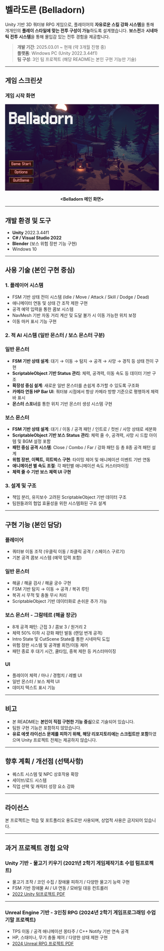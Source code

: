 # 벨라도른 (Belladorn)

Unity 기반 3D 쿼터뷰 RPG 게임으로, 플레이어의 **자유로운 스킬 강화 시스템**을 통해 개개인의 **플레이 스타일에 맞는 전투 구성이 가능**하도록 설계했습니다.
**보스전**과 **시네마틱 전투 시스템**을 통해 몰입감 있는 전투 경험을 제공합니다.

> **개발 기간**: 2025.03.01 ~ 현재 (약 3개월 진행 중)  
> **플랫폼**: Windows PC (Unity 2022.3.44f1)  
> **팀 구성**: 3인 팀 프로젝트 (해당 README는 본인 구현 기능만 기술)

---

## 게임 스크린샷

### 게임 시작 화면

<p align="center">
  <img src="./Image/Belladorn_MainScene.png" width="720"/>
</p>

<p align="center"><b>&lt;Belladorn 메인 화면&gt;</b></p>


---

## 개발 환경 및 도구

- **Unity** 2022.3.44f1
- **C# / Visual Studio 2022**
- **Blender** (보스 위험 장판 기능 구현)
- Windows 10

---

## 사용 기술 (본인 구현 중심)

### 1. 플레이어 시스템
- FSM 기반 상태 전이 시스템 (Idle / Move / Attack / Skill / Dodge / Dead)
- 애니메이터 연동 및 상태 간 조작 제한 구현
- 공격 예약 입력을 통한 콤보 시스템
- NavMesh 기반 자동 거리 계산 및 도달 불가 시 이동 가능한 위치 보정
- 이동 마커 표시 기능 구현

### 2. 적 AI 시스템 (일반 몬스터 / 보스 몬스터 구분)

### 일반 몬스터

- **FSM 기반 상태 설계**: 대기 → 이동 → 탐지 → 공격 → 사망 → 경직 등 상태 전이 구현  
- **ScriptableObject 기반 Status 관리**: 체력, 공격력, 이동 속도 등 데이터 기반 구조  
- **확장성 중심 설계**: 새로운 일반 몬스터를 손쉽게 추가할 수 있도록 구조화  
- **카메라 연동 HP Bar UI**: 쿼터뷰 시점에서 항상 카메라 방향 기준으로 평행하게 체력바 표시  
- **몬스터 스포너**를 통한 위치 기반 몬스터 생성 시스템 구현

### 보스 몬스터

- **FSM 기반 상태 설계**: 대기 / 이동 / 공격 패턴 / 인트로 / 컷씬 / 사망 상태로 세분화  
- **ScriptableObject 기반 보스 Status 관리**: 체력 줄 수, 공격력, 사망 시 드랍 아이템 및 BGM 설정 포함  
- **패턴 중심 공격 시스템**: Close / Combo / Far / 강화 패턴 등 총 8종 공격 패턴 설계  
- **위험 장판, 이펙트, 히트박스 구현**: 타이밍 제어 및 애니메이션 이벤트 기반 연동  
- **애니메이션 별 속도 조절**: 각 패턴별 애니메이션 속도 커스터마이징  
- **체력 줄 수 기반 보스 체력 UI 구현**

### 3. 설계 및 구조
- 책임 분리, 유지보수 고려된 ScriptableObject 기반 데이터 구조
- 팀원들과의 협업 효율성을 위한 시스템화된 구조 설계

---

## 구현 기능 (본인 담당)

### 플레이어
- 쿼터뷰 이동 조작 (우클릭 이동 / 좌클릭 공격 / 스페이스 구르기)
- 기본 공격 콤보 시스템 (예약 입력 포함)

### 일반 몬스터
- 해골 / 해골 검사 / 해골 궁수 구현
- FSM 기반 탐지 → 이동 → 공격 / 복귀 루틴
- 복귀 시 무적 및 충돌 무시 처리
- ScriptableObject 기반 데이터화로 손쉬운 추가 가능

### 보스 몬스터 - **그람테르 (해골 장군)**
- 8개 공격 패턴: 근접 3 / 콤보 3 / 원거리 2
- 체력 50% 이하 시 강화 패턴 발동 (랜덤 번개 공격)
- Intro State 및 CutScene State를 통한 시네마틱 도입
- 위험 장판 시스템 및 공격별 회전/이동 제어
- 패턴 종료 후 대기 시간, 쿨타임, 중복 제한 등 커스터마이징

### UI
- 플레이어 체력 / 마나 / 경험치 / 레벨 UI
- 일반 몬스터 / 보스 체력 UI
- 데미지 텍스트 표시 기능

---

## 비고

- 본 README는 **본인이 직접 구현한 기능 중심**으로 기술되어 있습니다.
- 팀원 구현 기능은 포함하지 않았습니다.
- **유료 에셋 라이선스 문제를 피하기 위해, 해당 리포지토리에는 스크립트만 포함**하였으며 Unity 프로젝트 전체는 제공하지 않습니다.
---

## 향후 계획 / 개선점 (선택사항)

- 퀘스트 시스템 및 NPC 상호작용 확장
- 세이브/로드 시스템
- 직업 선택 및 캐릭터 성장 요소 강화

---

## 라이선스

본 프로젝트는 학습 및 포트폴리오 용도로만 사용되며, 상업적 사용은 금지되어 있습니다.

---

## 과거 프로젝트 경험 요약

### Unity 기반 - 물고기 키우기 (2021년 2학기 게임제작기초 수업 텀프로젝트)

- 물고기 조작 / 코인 수집 / 장애물 피하기 / 다양한 물고기 능력 구현
- FSM 기반 장애물 AI / UI 연동 / 모바일 대응 컨트롤러
- [2022 Unity 텀프로젝트 PDF](./Unity_Basic_3D_Game.pdf)

---

### Unreal Engine 기반 - 3인칭 RPG (2024년 2학기 게임프로그래밍 수업 기말 프로젝트)

- TPS 이동 / 공격 애니메이션 몽타주 / C++ Notify 기반 연속 공격
- HP, 스태미나, 무기 충돌 제어 / 다양한 상태 제한 구현
- [2024 Unreal RPG 프로젝트 PDF](./Unreal_3rdPerson_RPG.pdf)
